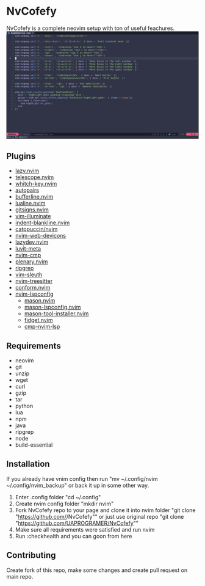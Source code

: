 # NvCofefy
NvCofefy is a complete neovim setup with ton of useful feachures.
![screenshot](docs/normal.png)

## Plugins
- [lazy.nvim](https://github.com/folke/lazy.nvim.git)
- [telescope.nvim](https://github.com/nvim-telescope/telescope.nvim)
- [whitch-key.nvim](https://github.com/folke/which-key.nvim)
- [autopairs](https://github.com/windwp/nvim-autopairs)
- [bufferline.nvim](https://github.com/akinsho/bufferline.nvim)
- [lualine.nvim](https://github.com/nvim-lualine/lualine.nvim)
- [gitsigns.nvim](https://github.com/lewis6991/gitsigns.nvim)
- [vim-illuminate](https://github.com/RRethy/vim-illuminate)
- [indent-blankline.nvim](https://github.com/lukas-reineke/indent-blankline.nvim)
- [catppuccin/nvim](https://github.com/catppuccin/nvim)
- [nvim-web-devicons](https://github.com/nvim-tree/nvim-web-devicons)
- [lazydev.nvim](https://github.com/folke/lazydev.nvim)
- [luvit-meta](https://github.com/Bilal2453/luvit-meta)
- [nvim-cmp](https://github.com/hrsh7th/nvim-cmp)
- [plenary.nvim](https://github.com/nvim-lua/plenary.nvim)
- [ripgrep](https://github.com/BurntSushi/ripgrep)
- [vim-sleuth](https://github.com/tpope/vim-sleuth)
- [nvim-treesitter](https://github.com/nvim-treesitter/nvim-treesitter)
- [conform.nvim](https://github.com/stevearc/conform.nvim)
- [nvim-lspconfig](https://github.com/neovim/nvim-lspconfig)
    - [mason.nvim](https://github.com/williamboman/mason.nvim)
    - [mason-lspconfig.nvim](https://github.com/williamboman/mason-lspconfig.nvim)
    - [mason-tool-installer.nvim](https://github.com/WhoIsSethDaniel/mason-tool-installer.nvim)
    - [fidget.nvim](https://github.com/j-hui/fidget.nvim)
    - [cmp-nvim-lsp](https://github.com/hrsh7th/cmp-nvim-lsp)

## Requirements
- neovim
- git 
- unzip
- wget
- curl
- gzip
- tar
- python
- lua
- npm
- java
- ripgrep
- node
- build-essential

## Installation
If you already have vnim config then run "mv ~/.config/nvim ~/.config/nvim_backup" or back it up in some other way.

1) Enter .config folder "cd ~/.config"
2) Create nvim config folder "mkdir nvim"
3) Fork NvCofefy repo to your page and clone it into nvim folder "git clone "https://github.com/<YourUsername>/NvCofefy"" or just use original repo "git clone "https://github.com/UAPROGRAMER/NvCofefy""
4) Make sure all requirements were satisfied and run nvim
5) Run :checkhealth and you can goon from here 

## Contributing
Create fork of this repo, make some changes and create pull request on main repo.
